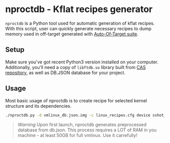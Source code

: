 # nproctdb - Kflat recipes generator

`nproctdb` is a Python tool used for automatic generation of kflat recipes. With this script, user can quickly generate necessary recipes to dump memory used in off-target generated with [Auto-Of-Target suite](https://github.com/Samsung/auto_off_target).


## Setup
Make sure you've got recent Python3 version installed on your computer. Additionally, you'll need a copy of `libftdb.so` library built from [CAS repository](https://github.com/Samsung/CAS), as well as DB.JSON database for your project.

## Usage
Most basic usage of nproctdb is to create recipe for selected kernel structure and its dependencies.

```sh
./nproctdb.py -d vmlinux_db.json.img -c linux_recipes.cfg device sshot_ctrl_store
```


> *Warning*
> Upon first launch, nproctdb generates preprocessed database from db.json. This process requires a LOT of RAM in you machine - at least 50GB for full vmlinux. Use it carrefully!
